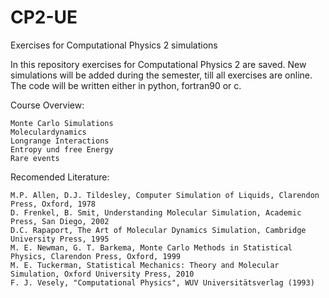 # CP2-UE
Exercises for Computational Physics 2 simulations

In this repository exercises for Computational Physics 2 are saved. 
New simulations will be added during the semester, till all exercises are online.
The code will be written either in python, fortran90 or c. 

Course Overview:


    Monte Carlo Simulations
    Moleculardynamics
    Longrange Interactions
    Entropy und free Energy
    Rare events



Recomended Literature:

    
    M.P. Allen, D.J. Tildesley, Computer Simulation of Liquids, Clarendon Press, Oxford, 1978
    D. Frenkel, B. Smit, Understanding Molecular Simulation, Academic Press, San Diego, 2002
    D.C. Rapaport, The Art of Molecular Dynamics Simulation, Cambridge University Press, 1995
    M. E. Newman, G. T. Barkema, Monte Carlo Methods in Statistical Physics, Clarendon Press, Oxford, 1999
    M. E. Tuckerman, Statistical Mechanics: Theory and Molecular Simulation, Oxford University Press, 2010
    F. J. Vesely, "Computational Physics", WUV Universitätsverlag (1993)

